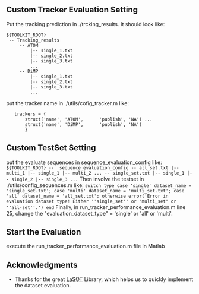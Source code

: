 
## Custom Tracker Evaluation Setting
Put the tracking prediction in ./trcking_results. It should look like:
   ```
   ${TOOLKIT_ROOT}
    -- Tracking_results
        -- ATOM
            |-- single_1.txt
            |-- single_2.txt
            |-- single_3.txt
            ...
        -- DiMP
            |-- single_1.txt
            |-- single_2.txt
            |-- single_3.txt
            ...
   ```

put the tracker name in  ./utils/cofig_tracker.m like:
 ```
    trackers = {
        struct('name', 'ATOM',      'publish', 'NA') ...
        struct('name', 'DiMP',      'publish', 'NA')
        }
 ```

## Custom TestSet Setting
put the evaluate sequences in sequence_evaluation_config like:
    ```
    ${TOOLKIT_ROOT}
    --  sequence_evaluation_config
        -- all_set.txt
            |-- multi_1
            |-- single_1
            |-- multi_2
            ...
        -- single_set.txt
            |-- single_1
            |-- single_2
            |-- single_3
            ...
    ```
Then involve the testset in ./utils/config_sequences.m like:
    ```
    switch type
        case 'single'
            dataset_name = 'single_set.txt';
        case 'multi'
            dataset_name = 'multi_set.txt';
        case 'all'
            dataset_name = 'all_set.txt';
        otherwise
            error('Error in evaluation dataset type! Either ''single_set'' or "multi_set" or ''all-set''.')
    end
    ```
Finally, in run_tracker_performance_evaluation.m line 25, change the "evaluation_dataset_type" = 'single' or 'all' or 'multi'.

## Start the Evaluation

execute the run_tracker_performance_evaluation.m file in Matlab


## Acknowledgments
* Thanks for the great [LaSOT](https://github.com/HengLan/LaSOT_Evaluation_Toolkit) Library, which helps us to quickly implement the dataset evaluation.

